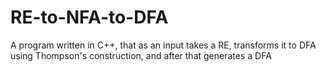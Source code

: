 # RE-to-NFA-to-DFA
A program written in C++, that as an input takes a RE, transforms it to DFA using Thompson's construction, and after that generates a DFA
